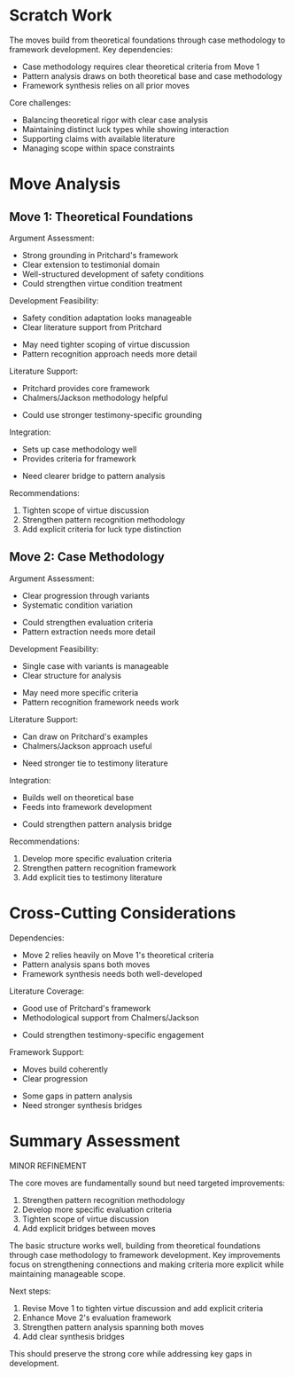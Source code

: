 # Scratch Work
The moves build from theoretical foundations through case methodology to framework development. Key dependencies:
- Case methodology requires clear theoretical criteria from Move 1
- Pattern analysis draws on both theoretical base and case methodology
- Framework synthesis relies on all prior moves

Core challenges:
- Balancing theoretical rigor with clear case analysis
- Maintaining distinct luck types while showing interaction
- Supporting claims with available literature
- Managing scope within space constraints

# Move Analysis

## Move 1: Theoretical Foundations
Argument Assessment:
- Strong grounding in Pritchard's framework
- Clear extension to testimonial domain
- Well-structured development of safety conditions
- Could strengthen virtue condition treatment

Development Feasibility:
+ Safety condition adaptation looks manageable
+ Clear literature support from Pritchard
- May need tighter scoping of virtue discussion 
- Pattern recognition approach needs more detail

Literature Support:
+ Pritchard provides core framework
+ Chalmers/Jackson methodology helpful
- Could use stronger testimony-specific grounding

Integration:
+ Sets up case methodology well
+ Provides criteria for framework
- Need clearer bridge to pattern analysis

Recommendations:
1. Tighten scope of virtue discussion
2. Strengthen pattern recognition methodology
3. Add explicit criteria for luck type distinction

## Move 2: Case Methodology
Argument Assessment:
+ Clear progression through variants
+ Systematic condition variation
- Could strengthen evaluation criteria
- Pattern extraction needs more detail

Development Feasibility:
+ Single case with variants is manageable
+ Clear structure for analysis
- May need more specific criteria
- Pattern recognition framework needs work

Literature Support:
+ Can draw on Pritchard's examples
+ Chalmers/Jackson approach useful
- Need stronger tie to testimony literature

Integration:
+ Builds well on theoretical base
+ Feeds into framework development
- Could strengthen pattern analysis bridge

Recommendations:
1. Develop more specific evaluation criteria
2. Strengthen pattern recognition framework
3. Add explicit ties to testimony literature

# Cross-Cutting Considerations

Dependencies:
- Move 2 relies heavily on Move 1's theoretical criteria
- Pattern analysis spans both moves
- Framework synthesis needs both well-developed

Literature Coverage:
+ Good use of Pritchard's framework
+ Methodological support from Chalmers/Jackson
- Could strengthen testimony-specific engagement

Framework Support:
+ Moves build coherently
+ Clear progression
- Some gaps in pattern analysis
- Need stronger synthesis bridges

# Summary Assessment
MINOR REFINEMENT

The core moves are fundamentally sound but need targeted improvements:
1. Strengthen pattern recognition methodology
2. Develop more specific evaluation criteria
3. Tighten scope of virtue discussion
4. Add explicit bridges between moves

The basic structure works well, building from theoretical foundations through case methodology to framework development. Key improvements focus on strengthening connections and making criteria more explicit while maintaining manageable scope.

Next steps:
1. Revise Move 1 to tighten virtue discussion and add explicit criteria
2. Enhance Move 2's evaluation framework
3. Strengthen pattern analysis spanning both moves
4. Add clear synthesis bridges

This should preserve the strong core while addressing key gaps in development.
